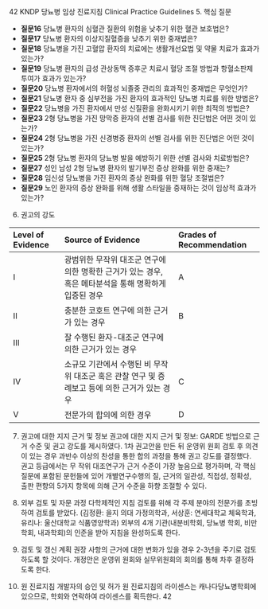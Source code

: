42
KNDP 당뇨병 임상 진료지침 Clinical Practice Guidelines
5. 핵심 질문
*   **질문16** 당뇨병 환자의 심혈관 질환의 위험을 낮추기 위한 혈관 보호법은?
*   **질문17** 당뇨병 환자의 이상지질혈증을 낮추기 위한 중재법은?
*   **질문18** 당뇨병을 가진 고혈압 환자의 치료에는 생활개선요법 및 약물 치료가 효과가 있는가?
*   **질문19** 당뇨병 환자의 급성 관상동맥 증후군 치료시 혈당 조절 방법과 항혈소판제 투여가 효과가 있는가?
*   **질문20** 당뇨병 환자에서의 허혈성 뇌졸중 관리의 효과적인 중재법은 무엇인가?
*   **질문21** 당뇨병 환자 중 심부전을 가진 환자의 효과적인 당뇨병 치료를 위한 방법은?
*   **질문22** 당뇨병을 가진 환자에서 만성 신질환을 완화시키기 위한 최적의 방법은?
*   **질문23** 2형 당뇨병을 가진 망막증 환자의 선별 검사를 위한 진단법은 어떤 것이 있는가?
*   **질문24** 2형 당뇨병을 가진 신경병증 환자의 선별 검사를 위한 진단법은 어떤 것이 있는가?
*   **질문25** 2형 당뇨병 환자의 당뇨병 발을 예방하기 위한 선별 검사와 치료방법은?
*   **질문27** 성인 남성 2형 당뇨병 환자의 발기부전 증상 완화를 위한 중재는?
*   **질문28** 임신성 당뇨병을 가진 환자의 증상 완화를 위한 혈당 조절법은?
*   **질문29** 노인 환자의 증상 완화를 위해 생활 스타일을 중재하는 것이 임상적 효과가 있는가?

6. 권고의 강도

| Level of Evidence | Source of Evidence                                                                                   | Grades of Recommendation |
| :---------------- | :--------------------------------------------------------------------------------------------------- | :----------------------- |
| I                 | 광범위한 무작위 대조군 연구에 의한 명확한 근거가 있는 경우, 혹은 메타분석을 통해 명확하게 입증된 경우 | A                        |
| II                | 충분한 코호트 연구에 의한 근거가 있는 경우                                                           | B                        |
| III               | 잘 수행된 환자-대조군 연구에 의한 근거가 있는 경우                                                   |                          |
| IV                | 소규모 기관에서 수행된 비 무작위 대조군 혹은 관찰 연구 및 증례보고 등에 의한 근거가 있는 경우      | C                        |
| V                 | 전문가의 합의에 의한 경우                                                                            | D                        |

7. 권고에 대한 지지 근거 및 정보
권고에 대한 지지 근거 및 정보: GARDE 방법으로 근거 수준 및 권고 강도를 제시하였다. 1차 권고안을 만든 뒤 운영위 원회 검토 후 의견이 있는 경우 과반수 이상의 찬성을 통한 합의 과정을 통해 권고 강도를 결정했다. 권고 등급에서는 무 작위 대조연구가 근거 수준이 가장 높음으로 평가하며, 각 핵심질문에 포함된 문헌들에 있어 개별연구수행의 질, 근거의 일관성, 직접성, 정확성, 출판 편향의 5가지 항목에 의해 근거 수준을 하향 조절할 수 있다.

8. 외부 검토 및 자문 과정
다학제적인 지침 검토를 위해 각 주제 분야의 전문가를 초빙하여 검토를 받았다. (김정환: 을지 의대 가정의학과, 서상훈: 연세대학교 체육학과, 유리나: 울산대학교 식품영양학과) 외부의 4개 기관(내분비학회, 당뇨병 학회, 비만학회, 내과학회)의 인준을 받아 지침을 완성하도록 한다.

9. 검토 및 갱신 계획
권장 사항의 근거에 대한 변화가 있을 경우 2-3년을 주기로 검토하도록 할 것이다. 개정안은 운영위 원회와 실무위원회의 회의를 통해 차후 결정하도록 한다.

10. 원 진료지침 개발자의 승인 및 허가
원 진료지침의 라이센스는 캐나다당뇨병학회에 있으므로, 학회와 연락하여 라이센스를 획득한다.
<PAGE>42